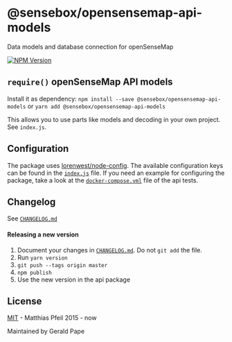 # @sensebox/opensensemap-api-models
Data models and database connection for openSenseMap

[![NPM Version](https://img.shields.io/npm/v/@sensebox/opensensemap-api-models.svg)](https://www.npmjs.com/package/@sensebox/opensensemap-api-models)

## `require()` openSenseMap API models

Install it as dependency: `npm install --save @sensebox/opensensemap-api-models` or `yarn add @sensebox/opensensemap-api-models`

This allows you to use parts like models and decoding in your own project. See `index.js`.

## Configuration

The package uses [lorenwest/node-config](https://github.com/lorenwest/node-config). The available configuration keys can be found in the [`index.js`](index.js) file. If you need an example for configuring the package, take a look at the [`docker-compose.yml`](../../tests/docker-compose.yml) file of the api tests.

## Changelog

See [`CHANGELOG.md`](CHANGELOG.md)

#### Releasing a new version
1. Document your changes in [`CHANGELOG.md`](CHANGELOG.md). Do not `git add` the file.
1. Run `yarn version`
1. `git push --tags origin master`
1. `npm publish`
1. Use the new version in the api package

## License

[MIT](license.md) - Matthias Pfeil 2015 - now

Maintained by Gerald Pape

